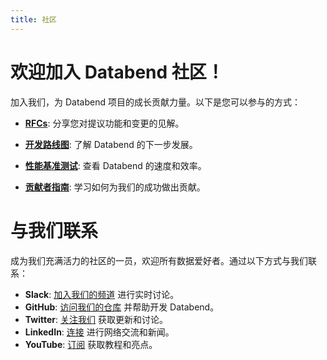 ```yaml
---
title: 社区
---
```


# 欢迎加入 Databend 社区！

加入我们，为 Databend 项目的成长贡献力量。以下是您可以参与的方式：

- **[RFCs](/guides/overview/community/rfcs)**: 分享您对提议功能和变更的见解。

- **[开发路线图](01-roadmap.md)**: 了解 Databend 的下一步发展。

- **[性能基准测试](https://www.databend.com/blog/clickbench-databend-top/)**: 查看 Databend 的速度和效率。

- **[贡献者指南](/guides/overview/community/contributor)**: 学习如何为我们的成功做出贡献。

# 与我们联系

成为我们充满活力的社区的一员，欢迎所有数据爱好者。通过以下方式与我们联系：

- **Slack**: [加入我们的频道](https://link.databend.com/join-slack) 进行实时讨论。
- **GitHub**: [访问我们的仓库](https://github.com/datafuselabs/databend) 并帮助开发 Databend。
- **Twitter**: [关注我们](https://twitter.com/DatabendLabs) 获取更新和讨论。
- **LinkedIn**: [连接](https://www.linkedin.com/company/datafuselabs) 进行网络交流和新闻。
- **YouTube**: [订阅](https://www.youtube.com/@DatabendLabs) 获取教程和亮点。